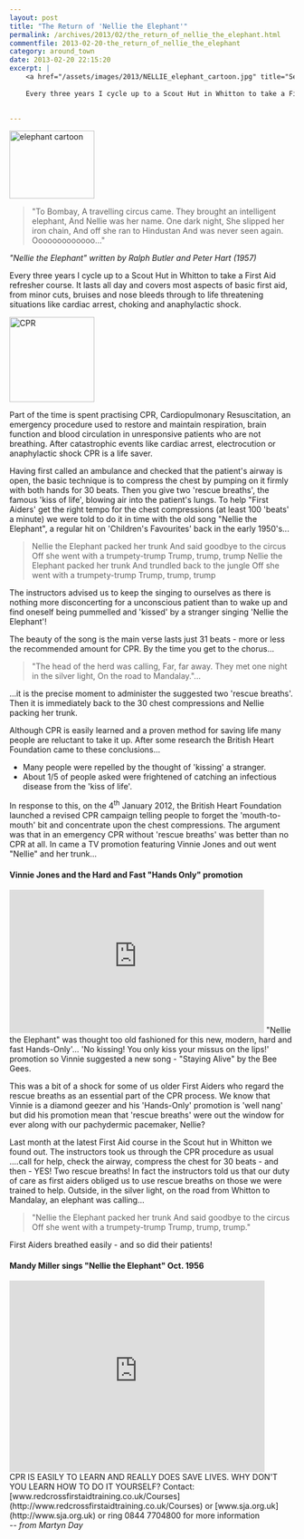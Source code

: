```yaml
---
layout: post
title: "The Return of 'Nellie the Elephant'"
permalink: /archives/2013/02/the_return_of_nellie_the_elephant.html
commentfile: 2013-02-20-the_return_of_nellie_the_elephant
category: around_town
date: 2013-02-20 22:15:20
excerpt: |
    <a href="/assets/images/2013/NELLIE_elephant_cartoon.jpg" title="See larger version of - elephant cartoon"><img src="/assets/images/2013/NELLIE_elephant_cartoon_thumb.jpg" width="150" height="120" alt="elephant cartoon" class="photo right" /></a>
    
    Every three years I cycle up to a Scout Hut in Whitton to take a First Aid refresher course. It lasts all day and covers most aspects of basic first aid, from minor cuts, bruises and nose bleeds through to life threatening situations like cardiac arrest, choking and anaphylactic shock.
    

---
```


<a href="/assets/images/2013/NELLIE_elephant_cartoon.jpg" title="See larger version of - elephant cartoon"><img src="/assets/images/2013/NELLIE_elephant_cartoon_thumb.jpg" width="150" height="120" alt="elephant cartoon" class="photo right" /></a>

> "To Bombay,
>  A travelling circus came.
>  They brought an intelligent elephant,
>  And Nellie was her name.
>  One dark night,
>  She slipped her iron chain,
>  And off she ran to Hindustan
>  And was never seen again.
>  Ooooooooooooo..."
> 
 <cite>"Nellie the Elephant" written by Ralph Butler and Peter Hart (1957)</cite>

Every three years I cycle up to a Scout Hut in Whitton to take a First Aid refresher course. It lasts all day and covers most aspects of basic first aid, from minor cuts, bruises and nose bleeds through to life threatening situations like cardiac arrest, choking and anaphylactic shock.

<a href="/assets/images/2013/NELLIE_CPR.jpg" title="See larger version of - CPR"><img src="/assets/images/2013/NELLIE_CPR_thumb.jpg" width="150" height="150" alt="CPR" class="photo right" /></a>

Part of the time is spent practising CPR, Cardiopulmonary Resuscitation, an emergency procedure used to restore and maintain respiration, brain function and blood circulation in unresponsive patients who are not breathing. After catastrophic events like cardiac arrest, electrocution or anaphylactic shock CPR is a life saver.

Having first called an ambulance and checked that the patient's airway is open, the basic technique is to compress the chest by pumping on it firmly with both hands for 30 beats. Then you give two 'rescue breaths', the famous 'kiss of life', blowing air into the patient's lungs. To help "First Aiders' get the right tempo for the chest compressions (at least 100 'beats' a minute) we were told to do it in time with the old song "Nellie the Elephant", a regular hit on 'Children's Favourites' back in the early 1950's...

> Nellie the Elephant packed her trunk
>  And said goodbye to the circus
>  Off she went with a trumpety-trump
> Trump, trump, trump
> Nellie the Elephant packed her trunk
> And trundled back to the jungle
> Off she went with a trumpety-trump
> Trump, trump, trump

The instructors advised us to keep the singing to ourselves as there is nothing more disconcerting for a unconscious patient than to wake up and find oneself being pummelled and 'kissed' by a stranger singing 'Nellie the Elephant'!

The beauty of the song is the main verse lasts just 31 beats - more or less the recommended amount for CPR. By the time you get to the chorus...

> "The head of the herd was calling,
>  Far, far away.
>  They met one night in the silver light,
>  On the road to Mandalay."...
> 
 ...it is the precise moment to administer the suggested two 'rescue breaths'. Then it is immediately back to the 30 chest compressions and Nellie packing her trunk.

Although CPR is easily learned and a proven method for saving life many people are reluctant to take it up. After some research the British Heart Foundation came to these conclusions...

-   Many people were repelled by the thought of 'kissing' a stranger.
-   About 1/5 of people asked were frightened of catching an infectious disease from the 'kiss of life'.

In response to this, on the 4<sup>th</sup> January 2012, the British Heart Foundation launched a revised CPR campaign telling people to forget the 'mouth-to-mouth' bit and concentrate upon the chest compressions. The argument was that in an emergency CPR without 'rescue breaths' was better than no CPR at all. In came a TV promotion featuring Vinnie Jones and out went "Nellie" and her trunk...

#### Vinnie Jones and the Hard and Fast "Hands Only" promotion

<iframe width="450" height="253" src="http://www.youtube-nocookie.com/embed/ILxjxfB4zNk?rel=0" frameborder="0" allowfullscreen>
</iframe>
"Nellie the Elephant" was thought too old fashioned for this new, modern, hard and fast Hands-Only'... 'No kissing! You only kiss your missus on the lips!' promotion so Vinnie suggested a new song - "Staying Alive" by the Bee Gees.

This was a bit of a shock for some of us older First Aiders who regard the rescue breaths as an essential part of the CPR process. We know that Vinnie is a diamond geezer and his 'Hands-Only' promotion is 'well nang' but did his promotion mean that 'rescue breaths' were out the window for ever along with our pachydermic pacemaker, Nellie?

Last month at the latest First Aid course in the Scout hut in Whitton we found out. The instructors took us through the CPR procedure as usual ....call for help, check the airway, compress the chest for 30 beats - and then - YES! Two rescue breaths! In fact the instructors told us that our duty of care as first aiders obliged us to use rescue breaths on those we were trained to help. Outside, in the silver light, on the road from Whitton to Mandalay, an elephant was calling...

> "Nellie the Elephant packed her trunk
>  And said goodbye to the circus
>  Off she went with a trumpety-trump
> Trump, trump, trump."

First Aiders breathed easily - and so did their patients!

#### Mandy Miller sings "Nellie the Elephant" Oct. 1956

<iframe width="451" height="338" src="http://www.youtube-nocookie.com/embed/28Rh9zRdXxA?rel=0" frameborder="0" allowfullscreen>
</iframe>
<div markdown="1" class="box">
CPR IS EASILY TO LEARN AND REALLY DOES SAVE LIVES. WHY DON'T YOU LEARN HOW TO DO IT YOURSELF? Contact: [www.redcrossfirstaidtraining.co.uk/Courses](http://www.redcrossfirstaidtraining.co.uk/Courses) or [www.sja.org.uk](http://www.sja.org.uk) or ring 0844 7704800 for more information

</div>
<cite>-- from Martyn Day</cite>
